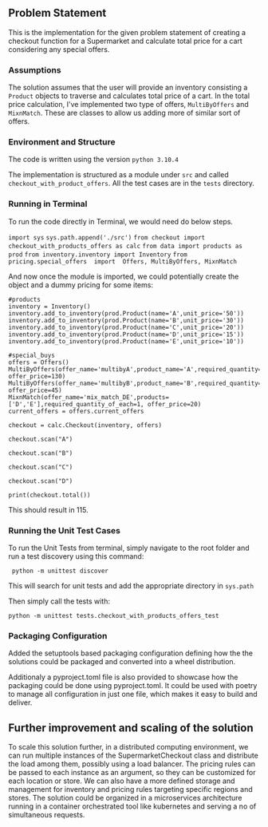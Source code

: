 ## Problem Statement

This is the implementation for the given problem statement of creating a checkout function for a Supermarket and calculate total price for a cart considering any special offers.

### Assumptions

The solution assumes that the user will provide an inventory consisting a `Product` objects to traverse and calculates total price of a cart. In the total price calculation, I've implemented two type of offers, `MultiByOffers` and `MixnMatch`. These are classes to allow us adding more of similar sort of offers. 

### Environment and Structure

The code is written using the version `python 3.10.4`

The implementation is structured as a module under `src` and called `checkout_with_product_offers`. All the test cases are in the `tests` directory.

### Running in Terminal

To run the code directly in Terminal, we would need do below steps.

`import sys`
`sys.path.append('./src')`
`from checkout import checkout_with_products_offers as calc`
`from data import products as prod`
`from inventory.inventory import Inventory`
`from pricing.special_offers  import  Offers, MultiByOffers, MixnMatch`

And now once the module is imported, we could potentially create the object and a dummy pricing for some items:
```
#products
inventory = Inventory()
inventory.add_to_inventory(prod.Product(name='A',unit_price='50'))
inventory.add_to_inventory(prod.Product(name='B',unit_price='30'))
inventory.add_to_inventory(prod.Product(name='C',unit_price='20'))
inventory.add_to_inventory(prod.Product(name='D',unit_price='15'))    
inventory.add_to_inventory(prod.Product(name='E',unit_price='10'))

#special_buys
offers = Offers()
MultiByOffers(offer_name='multibyA',product_name='A',required_quantity=3, offer_price=130)
MultiByOffers(offer_name='multibyB',product_name='B',required_quantity=2, offer_price=45)
MixnMatch(offer_name='mix_match_DE',products=['D','E'],required_quantity_of_each=1, offer_price=20)
current_offers = offers.current_offers
```

`checkout = calc.Checkout(inventory, offers)`

`checkout.scan("A")`

`checkout.scan("B")`

`checkout.scan("C")`

`checkout.scan("D")`

`print(checkout.total())`

 This should result in 115.


### Running the Unit Test Cases
 
 To run the Unit Tests from terminal, simply navigate to the root folder and run a test discovery using this command:

 ` python -m unittest discover`

 This will search for unit tests and add the appropriate directory in `sys.path`

 Then simply call the tests with:

 `python -m unittest tests.checkout_with_products_offers_test`

### Packaging Configuration

Added the setuptools based packaging configuration defining how the the solutions could be packaged and converted into a wheel distribution.

Additionaly a pyproject.toml file is also provided to showcase how the packaging could be done using pyproject.toml. It could be used with poetry to manage all configuration in just one file, which makes it easy to build and deliver.

## Further improvement and scaling of the solution

 To scale this solution further, in a distributed computing environment, we can run multiple instances of the SupermarketCheckout class and distribute the load among them, possibly using a load balancer. The pricing rules can be passed to each instance as an argument, so they can be customized for each location or store. We can also have a more defined storage and management for inventory and pricing rules targeting specific regions and stores. The solution could be organized in a microservices architecture running in a container orchestrated tool like kubernetes and serving a no of simultaneous requests.

